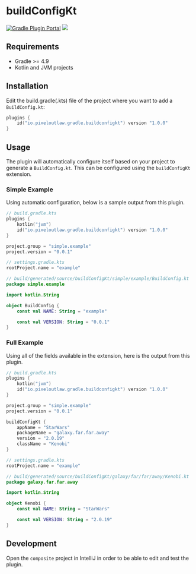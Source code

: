 # buildConfigKt
[![][gradlePluginPortal]](https://plugins.gradle.org/plugin/io.pixeloutlaw.gradle.buildconfigkt)
[![][travisCi]](https://travis-ci.com/PixelOutlaw/buildconfig-gradle-plugin)

## Requirements
* Gradle >= 4.9
* Kotlin and JVM projects

## Installation
Edit the build.gradle(.kts) file of the project where you want to add a `BuildConfig.kt`:
```kotlin
plugins {
    id("io.pixeloutlaw.gradle.buildconfigkt") version "1.0.0"
}
```

## Usage
The plugin will automatically configure itself based on your project to generate a `BuildConfig.kt`. This can be
configured using the `buildConfigKt` extension.

### Simple Example
Using automatic configuration, below is a sample output from this plugin.
```kotlin
// build.gradle.kts
plugins {
    kotlin("jvm")
    id("io.pixeloutlaw.gradle.buildconfigkt") version "1.0.0"
}

project.group = "simple.example"
project.version = "0.0.1"
```
```kotlin
// settings.gradle.kts
rootProject.name = "example"
```
```kotlin
// build/generated/source/buildConfigKt/simple/example/BuildConfig.kt
package simple.example

import kotlin.String

object BuildConfig {
    const val NAME: String = "example"

    const val VERSION: String = "0.0.1"
}
```
### Full Example
Using all of the fields available in the extension, here is the output from this plugin.
```kotlin
// build.gradle.kts
plugins {
    kotlin("jvm")
    id("io.pixeloutlaw.gradle.buildconfigkt") version "1.0.0"
}

project.group = "simple.example"
project.version = "0.0.1"

buildConfigKt {
    appName = "StarWars"
    packageName = "galaxy.far.far.away"
    version = "2.0.19"
    className = "Kenobi"
}
```
```kotlin
// settings.gradle.kts
rootProject.name = "example"
```
```kotlin
// build/generated/source/buildConfigKt/galaxy/far/far/away/Kenobi.kt
package galaxy.far.far.away

import kotlin.String

object Kenobi {
    const val NAME: String = "StarWars"

    const val VERSION: String = "2.0.19"
}
```

## Development
Open the `composite` project in IntelliJ in order to be able to edit and test the plugin.

[gradlePluginPortal]: https://img.shields.io/maven-metadata/v/https/plugins.gradle.org/m2/gradle/plugin/io/pixeloutlaw/gradle/buildconfigkt/io.pixeloutlaw.gradle.buildconfigkt.gradle.plugin/maven-metadata.xml.svg "Gradle Plugin Portal"
[travisCi]: https://img.shields.io/travis/com/PixelOutlaw/buildconfig-gradle-plugin.svg